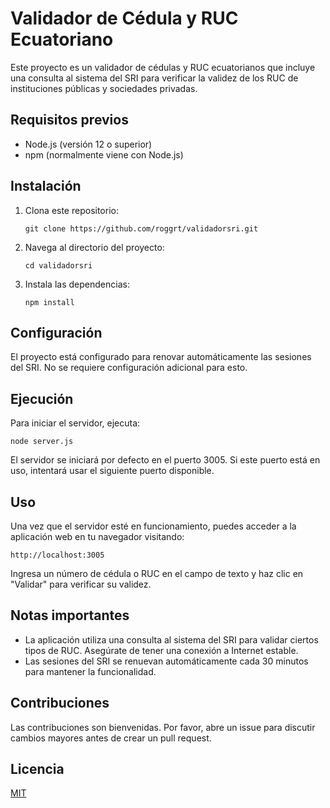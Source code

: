 # Validador de Cédula y RUC Ecuatoriano

Este proyecto es un validador de cédulas y RUC ecuatorianos que incluye una consulta al sistema del SRI para verificar la validez de los RUC de instituciones públicas y sociedades privadas.

## Requisitos previos

- Node.js (versión 12 o superior)
- npm (normalmente viene con Node.js)

## Instalación

1. Clona este repositorio:
   ```
   git clone https://github.com/roggrt/validadorsri.git
   ```

2. Navega al directorio del proyecto:
   ```
   cd validadorsri
   ```

3. Instala las dependencias:
   ```
   npm install
   ```

## Configuración

El proyecto está configurado para renovar automáticamente las sesiones del SRI. No se requiere configuración adicional para esto.

## Ejecución

Para iniciar el servidor, ejecuta:

```
node server.js
```

El servidor se iniciará por defecto en el puerto 3005. Si este puerto está en uso, intentará usar el siguiente puerto disponible.

## Uso

Una vez que el servidor esté en funcionamiento, puedes acceder a la aplicación web en tu navegador visitando:

```
http://localhost:3005
```

Ingresa un número de cédula o RUC en el campo de texto y haz clic en "Validar" para verificar su validez.

## Notas importantes

- La aplicación utiliza una consulta al sistema del SRI para validar ciertos tipos de RUC. Asegúrate de tener una conexión a Internet estable.
- Las sesiones del SRI se renuevan automáticamente cada 30 minutos para mantener la funcionalidad.

## Contribuciones

Las contribuciones son bienvenidas. Por favor, abre un issue para discutir cambios mayores antes de crear un pull request.

## Licencia

[MIT](https://choosealicense.com/licenses/mit/)
